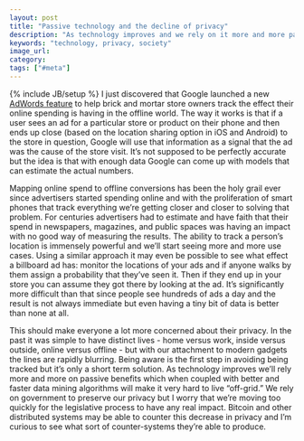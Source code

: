```yaml
---
layout: post
title: "Passive technology and the decline of privacy"
description: "As technology improves and we rely on it more and more passively it's going to cause huge problems for privacy."
keywords: "technology, privacy, society"
image_url:
category:
tags: ["#meta"]
---
```

{% include JB/setup %}
I just discovered that Google launched a new <a href="http://searchengineland.com/google-store-visits-estimated-conversions-metric-adwords-211254" target="_blank">AdWords feature</a> to help brick and mortar store owners track the effect their online spending is having in the offline world. The way it works is that if a user sees an ad for a particular store or product on their phone and then ends up close (based on the location sharing option in iOS and Android) to the store in question, Google will use that information as a signal that the ad was the cause of the store visit. It’s not supposed to be perfectly accurate but the idea is that with enough data Google can come up with models that can estimate the actual numbers.

Mapping online spend to offline conversions has been the holy grail ever since advertisers started spending online and with the proliferation of smart phones that track everything we’re getting closer and closer to solving that problem. For centuries advertisers had to estimate and have faith that their spend in newspapers, magazines, and public spaces was having an impact with no good way of measuring the results. The ability to track a person’s location is immensely powerful and we’ll start seeing more and more use cases. Using a similar approach it may even be possible to see what effect a billboard ad has: monitor the locations of your ads and if anyone walks by them assign a probability that they’ve seen it. Then if they end up in your store you can assume they got there by looking at the ad. It’s significantly more difficult than that since people see hundreds of ads a day and the result is not always immediate but even having a tiny bit of data is better than none at all.

This should make everyone a lot more concerned about their privacy. In the past it was simple to have distinct lives - home versus work, inside versus outside, online versus offline - but with our attachment to modern gadgets the lines are rapidly blurring. Being aware is the first step in avoiding being tracked but it’s only a short term solution. As technology improves we’ll rely more and more on passive benefits which when coupled with better and faster data mining algorithms will make it very hard to live “off-grid.” We rely on government to preserve our privacy but I worry that we’re moving too quickly for the legislative process to have any real impact. Bitcoin and other distributed systems may be able to counter this decrease in privacy and I’m curious to see what sort of counter-systems they’re able to produce.